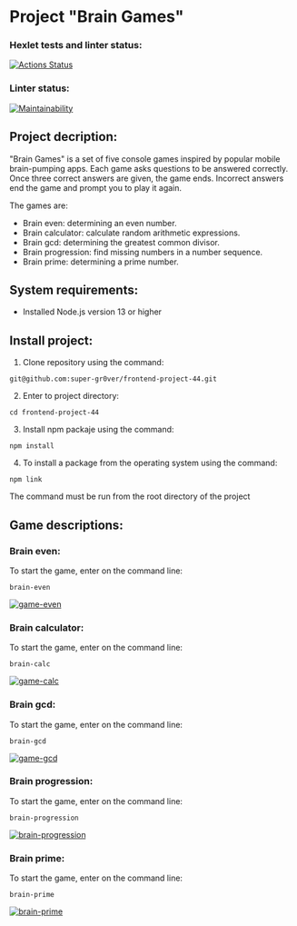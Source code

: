 # Project "Brain Games"

### Hexlet tests and linter status:
[![Actions Status](https://github.com/super-gr0ver/frontend-project-44/workflows/hexlet-check/badge.svg)](https://github.com/super-gr0ver/frontend-project-44/actions)

### Linter status:
[![Maintainability](https://api.codeclimate.com/v1/badges/e725594b7276b16c2b9b/maintainability)](https://codeclimate.com/github/super-gr0ver/frontend-project-44/maintainability)

## Project decription:
"Brain Games" is a set of five console games inspired by popular mobile brain-pumping apps. Each game asks questions to be answered correctly. Once three correct answers are given, the game ends. Incorrect answers end the game and prompt you to play it again.

The games are:
* Brain even: determining an even number.
* Brain calculator: calculate random arithmetic expressions.
* Brain gcd: determining the greatest common divisor.
* Brain progression: find missing numbers in a number sequence.
* Brain prime: determining a prime number.


## System requirements:
* Installed Node.js version 13 or higher

## Install project:
1. Clone repository using the command:
```
git@github.com:super-gr0ver/frontend-project-44.git
```
2. Enter to project directory:
```
cd frontend-project-44
```
3. Install npm packaje using the command:
```
npm install
```
4. To install a package from the operating system using the command: 
```
npm link 
```
The command must be run from the root directory of the project

## Game descriptions:
### Brain even:
To start the game, enter on the command line:
```
brain-even
```
[![game-even](https://asciinema.org/a/IbB415j45YXikkZzpfLPKJuVh.svg)](https://asciinema.org/a/IbB415j45YXikkZzpfLPKJuVh)

### Brain calculator:
To start the game, enter on the command line:
```
brain-calc
```
[![game-calc](https://asciinema.org/a/bR0aOfmisKD8zjkyLLLcufmi4.svg)](https://asciinema.org/a/bR0aOfmisKD8zjkyLLLcufmi4)

### Brain gcd:
To start the game, enter on the command line:
```
brain-gcd
```
[![game-gcd](https://asciinema.org/a/GTEUxl2hQKDbDGlVKWzEenYZU.svg)](https://asciinema.org/a/GTEUxl2hQKDbDGlVKWzEenYZU)

### Brain progression:
To start the game, enter on the command line:
```
brain-progression
```
[![brain-progression](https://asciinema.org/a/vqgaZ9jKVV8zfW1zNZUALGbgX.svg)](https://asciinema.org/a/vqgaZ9jKVV8zfW1zNZUALGbgX)

### Brain prime:
To start the game, enter on the command line:
```
brain-prime
```
[![brain-prime](https://asciinema.org/a/hweZnYsNC3kDwhSUDPzY1sS28.svg)](https://asciinema.org/a/hweZnYsNC3kDwhSUDPzY1sS28)


